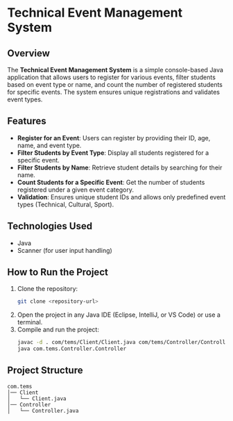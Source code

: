 # Technical Event Management System

## Overview
The **Technical Event Management System** is a simple console-based Java application that allows users to register for various events, filter students based on event type or name, and count the number of registered students for specific events. The system ensures unique registrations and validates event types.

## Features
- **Register for an Event**: Users can register by providing their ID, age, name, and event type.
- **Filter Students by Event Type**: Display all students registered for a specific event.
- **Filter Students by Name**: Retrieve student details by searching for their name.
- **Count Students for a Specific Event**: Get the number of students registered under a given event category.
- **Validation**: Ensures unique student IDs and allows only predefined event types (Technical, Cultural, Sport).

## Technologies Used
- Java
- Scanner (for user input handling)

## How to Run the Project
1. Clone the repository:
   ```sh
   git clone <repository-url>
   ```
2. Open the project in any Java IDE (Eclipse, IntelliJ, or VS Code) or use a terminal.
3. Compile and run the project:
   ```sh
   javac -d . com/tems/Client/Client.java com/tems/Controller/Controller.java
   java com.tems.Controller.Controller
   ```

## Project Structure
```
com.tems
│── Client
│   └── Client.java
│── Controller
│   └── Controller.java
```



